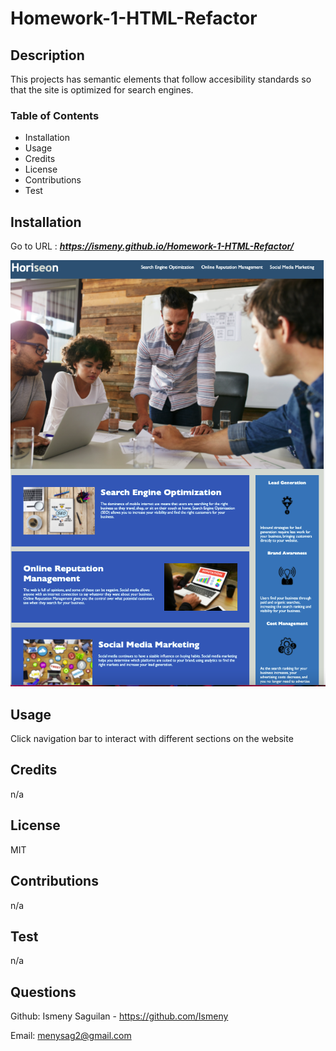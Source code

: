 # Homework-1-HTML-Refactor

## Description
This projects has semantic elements  that follow accesibility standards so that the site is optimized for search engines. 


### Table of Contents 
* Installation
* Usage
* Credits
* License
* Contributions
* Test

## Installation
Go to URL : ***https://ismeny.github.io/Homework-1-HTML-Refactor/***


![plot](screen-shot.png)


## Usage
Click navigation bar to interact with different sections on the website
## Credits
n/a
## License
MIT

## Contributions
n/a
## Test
n/a
## Questions
Github: Ismeny Saguilan - https://github.com/Ismeny 



Email: menysag2@gmail.com



